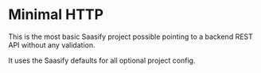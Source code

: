 # Minimal HTTP

This is the most basic Saasify project possible pointing to a backend REST API without any validation.

It uses the Saasify defaults for all optional project config.
